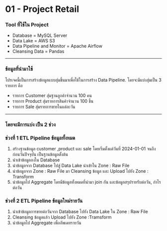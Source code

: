 # 01 - Project Retail
### Tool ที่ใช้ใน Project
- Database = MySQL Server
- Data Lake = AWS S3
- Data Pipeline and Monitor = Apache Airflow
- Cleansing Data = Pandas
---
### ข้อมูลที่นำมาใช้
โปรเจคนี้เป็นการสร้างข้อมูลแบบสุ่มขึ้นมาเพื่อใช้ในการสร้าง Data Pipeline.
โดยจะมีแบ่งสุ่มเป็น 3 รายการ คือ
- รายการ Customer สุ่มฐานลูกค้าจำนวน 100 คน
- รายการ Product สุ่มรายการสินค้าจำนวน 100 ชิ้น
- รายการ Sale สุ่มรายการขายในแต่ละวัน
---
### โดยจะมีการแบ่ง เป็น 2 ช่วง
### ช่วงที่ 1 ETL Pipeline ข้อมูลทั้งหมด
1. สร้างฐานข้อมูล customer ,product และ sale โดยเริ่มตั้งแต่วันที่ 2024-01-01 จนถึงก่อนวันปัจจุบัน เป็นฐานข้อมูลตั้งต้น
2. นำเข้าข้อมูลลงใน Database
3. นำข้อมูลจาก Database ไปสู่ Data Lake นำเข้าใน Zone : Raw File
4. นำข้อมูลจาก Zone : Raw File มา Cleansing ข้อมูล และ Upload ไปยัง Zone : Transform
5. นำข้อมูลไป Aggregate โดยมีข้อมูลทั้งหมดที่นำมา join กัน และข้อมูลสรุปรายรับต่อวัน, กำไรต่อวัน
### ช่วงที่ 2 ETL Pipeline ข้อมูลใหม่รายวัน
1. นำเข้าข้อมูลการขายต่อวันจาก Database ไปยัง Data Lake ใน Zone : Raw File
2. Cleansing ข้อมูลแล้ว Upload ไปยัง Zone :Tramsform
3. นำข้อมูลไป Aggregate เพื่ออัพเดทรายวัน